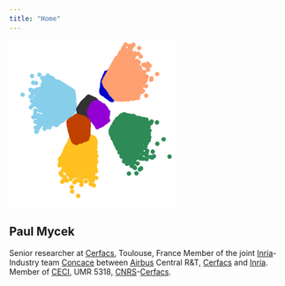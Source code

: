 ```yaml
---
title: "Home"
---
```


<img src="images/kmeans-front.png" width="60%" class="center">

## Paul Mycek
Senior researcher at [Cerfacs][cerfacs], Toulouse, France
Member of the joint [Inria][inria]-Industry team [Concace](https://concace.gitlabpages.inria.fr/) between [Airbus](https://www.airbus.com/) Central R&T, [Cerfacs][cerfacs] and [Inria][inria].
Member of [CECI](https://cerfacs.fr/en/umr-5318-climate-environment-coupling-uncertainties/), UMR 5318, [CNRS](https://www.cnrs.fr/)-[Cerfacs][cerfacs].

[cerfacs]: https://cerfacs.fr/
[inria]: https://www.inria.fr/
